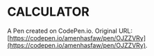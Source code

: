 # CALCULATOR

A Pen created on CodePen.io. Original URL: [https://codepen.io/amenhasfaw/pen/OJZZVRy](https://codepen.io/amenhasfaw/pen/OJZZVRy).

